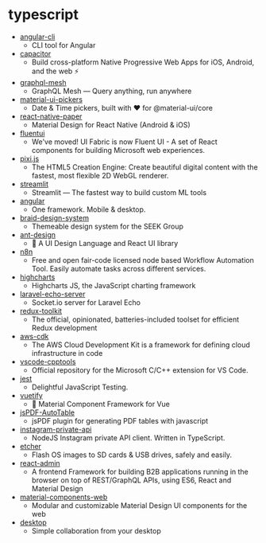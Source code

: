 # typescript
- [angular-cli](https://github.com/angular/angular-cli)
  - CLI tool for Angular
- [capacitor](https://github.com/ionic-team/capacitor)
  - Build cross-platform Native Progressive Web Apps for iOS, Android, and the web ⚡️
- [graphql-mesh](https://github.com/Urigo/graphql-mesh)
  - GraphQL Mesh — Query anything, run anywhere
- [material-ui-pickers](https://github.com/mui-org/material-ui-pickers)
  - Date & Time pickers, built with ❤️ for @material-ui/core
- [react-native-paper](https://github.com/callstack/react-native-paper)
  - Material Design for React Native (Android & iOS)
- [fluentui](https://github.com/microsoft/fluentui)
  - We've moved! UI Fabric is now Fluent UI - A set of React components for building Microsoft web experiences.
- [pixi.js](https://github.com/pixijs/pixi.js)
  - The HTML5 Creation Engine: Create beautiful digital content with the fastest, most flexible 2D WebGL renderer.
- [streamlit](https://github.com/streamlit/streamlit)
  - Streamlit — The fastest way to build custom ML tools
- [angular](https://github.com/angular/angular)
  - One framework. Mobile & desktop.
- [braid-design-system](https://github.com/seek-oss/braid-design-system)
  - Themeable design system for the SEEK Group
- [ant-design](https://github.com/ant-design/ant-design)
  - 🌈 A UI Design Language and React UI library
- [n8n](https://github.com/n8n-io/n8n)
  - Free and open fair-code licensed node based Workflow Automation Tool. Easily automate tasks across different services.
- [highcharts](https://github.com/highcharts/highcharts)
  - Highcharts JS, the JavaScript charting framework
- [laravel-echo-server](https://github.com/tlaverdure/laravel-echo-server)
  - Socket.io server for Laravel Echo
- [redux-toolkit](https://github.com/reduxjs/redux-toolkit)
  - The official, opinionated, batteries-included toolset for efficient Redux development
- [aws-cdk](https://github.com/aws/aws-cdk)
  - The AWS Cloud Development Kit is a framework for defining cloud infrastructure in code
- [vscode-cpptools](https://github.com/microsoft/vscode-cpptools)
  - Official repository for the Microsoft C/C++ extension for VS Code.
- [jest](https://github.com/facebook/jest)
  - Delightful JavaScript Testing.
- [vuetify](https://github.com/vuetifyjs/vuetify)
  - 🐉 Material Component Framework for Vue
- [jsPDF-AutoTable](https://github.com/simonbengtsson/jsPDF-AutoTable)
  - jsPDF plugin for generating PDF tables with javascript
- [instagram-private-api](https://github.com/dilame/instagram-private-api)
  - NodeJS Instagram private API client. Written in TypeScript.
- [etcher](https://github.com/balena-io/etcher)
  - Flash OS images to SD cards & USB drives, safely and easily.
- [react-admin](https://github.com/marmelab/react-admin)
  - A frontend Framework for building B2B applications running in the browser on top of REST/GraphQL APIs, using ES6, React and Material Design
- [material-components-web](https://github.com/material-components/material-components-web)
  - Modular and customizable Material Design UI components for the web
- [desktop](https://github.com/desktop/desktop)
  - Simple collaboration from your desktop
